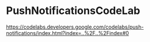 # PushNotificationsCodeLab
https://codelabs.developers.google.com/codelabs/push-notifications/index.html?index=..%2F..%2Findex#0
